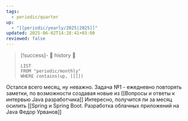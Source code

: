 ```yaml
---
tags:
  - periodic/quarter
up:
  - "[[periodic/yearly/2025|2025]]"
updated: 2025-06-02T14:28:41+03:00
reviewed: false
---
```


> [!success]- 🔻 history 🔻
> ```dataview
> LIST
> FROM "periodic/monthly"
> WHERE contains(up, [[]])
> ```

Остался всего месяц, ну неважно. Задача №1 - ежедневно повторять заметки, по возможности создавая новые из [[Вопросы и ответы к интервью Java разработчика]]
Интересно, получится ли за месяц осилить [[Spring и Spring Boot. Разработка облачных приложений на Java Федор Урванов]]
